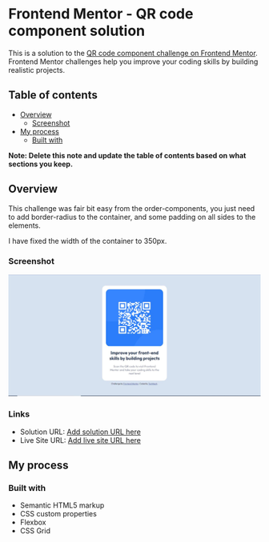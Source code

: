 # Frontend Mentor - QR code component solution

This is a solution to the [QR code component challenge on Frontend Mentor](https://www.frontendmentor.io/challenges/qr-code-component-iux_sIO_H). Frontend Mentor challenges help you improve your coding skills by building realistic projects.

## Table of contents

- [Overview](#overview)
  - [Screenshot](#screenshot)
- [My process](#my-process)
  - [Built with](#built-with)

**Note: Delete this note and update the table of contents based on what sections you keep.**

## Overview

This challenge was fair bit easy from the order-components, you just need to add border-radius to the container,
and some padding on all sides to the elements.

I have fixed the width of the container to 350px.

### Screenshot

![](./design/screenshot.jpg)

### Links

- Solution URL: [Add solution URL here](https://github.com/TechNech/technech.github.io/tree/main/qr-code-component-FM)
- Live Site URL: [Add live site URL here](https://technech.github.io/qr-code-component-FM)

## My process

### Built with

- Semantic HTML5 markup
- CSS custom properties
- Flexbox
- CSS Grid
